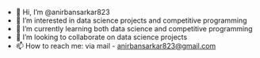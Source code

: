 - 👋 Hi, I’m @anirbansarkar823
- 👀 I’m interested in data science projects and competitive programming
- 🌱 I’m currently learning both data science and competitive programming
- 💞️ I’m looking to collaborate on data science projects
- 📫 How to reach me: via mail - anirbansarkar823@gmail.com

<!---
anirbansarkar823/anirbansarkar823 is a ✨ special ✨ repository because its `README.md` (this file) appears on your GitHub profile.
You can click the Preview link to take a look at your changes.
--->
